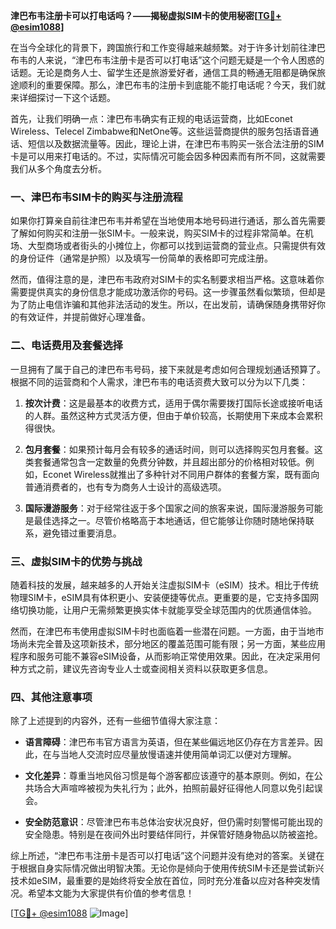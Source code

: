 **津巴布韦注册卡可以打电话吗？——揭秘虚拟SIM卡的使用秘密[[TG💪+ @esim1088](https://t.me/s/esim1088)]**

在当今全球化的背景下，跨国旅行和工作变得越来越频繁。对于许多计划前往津巴布韦的人来说，“津巴布韦注册卡是否可以打电话”这个问题无疑是一个令人困惑的话题。无论是商务人士、留学生还是旅游爱好者，通信工具的畅通无阻都是确保旅途顺利的重要保障。那么，津巴布韦的注册卡到底能不能打电话呢？今天，我们就来详细探讨一下这个话题。

首先，让我们明确一点：津巴布韦确实有正规的电话运营商，比如Econet Wireless、Telecel Zimbabwe和NetOne等。这些运营商提供的服务包括语音通话、短信以及数据流量等。因此，理论上讲，在津巴布韦购买一张合法注册的SIM卡是可以用来打电话的。不过，实际情况可能会因多种因素而有所不同，这就需要我们从多个角度去分析。

### 一、津巴布韦SIM卡的购买与注册流程

如果你打算亲自前往津巴布韦并希望在当地使用本地号码进行通话，那么首先需要了解如何购买和注册一张SIM卡。一般来说，购买SIM卡的过程非常简单。在机场、大型商场或者街头的小摊位上，你都可以找到运营商的营业点。只需提供有效的身份证件（通常是护照）以及填写一份简单的表格即可完成注册。

然而，值得注意的是，津巴布韦政府对SIM卡的实名制要求相当严格。这意味着你需要提供真实的身份信息才能成功激活你的号码。这一步骤虽然看似繁琐，但却是为了防止电信诈骗和其他非法活动的发生。所以，在出发前，请确保随身携带好你的有效证件，并提前做好心理准备。

### 二、电话费用及套餐选择

一旦拥有了属于自己的津巴布韦号码，接下来就是考虑如何合理规划通话预算了。根据不同的运营商和个人需求，津巴布韦的电话资费大致可以分为以下几类：

1. **按次计费**：这是最基本的收费方式，适用于偶尔需要拨打国际长途或接听电话的人群。虽然这种方式灵活方便，但由于单价较高，长期使用下来成本会累积得很快。
   
2. **包月套餐**：如果预计每月会有较多的通话时间，则可以选择购买包月套餐。这类套餐通常包含一定数量的免费分钟数，并且超出部分的价格相对较低。例如，Econet Wireless就推出了多种针对不同用户群体的套餐方案，既有面向普通消费者的，也有专为商务人士设计的高级选项。

3. **国际漫游服务**：对于经常往返于多个国家之间的旅客来说，国际漫游服务可能是最佳选择之一。尽管价格略高于本地通话，但它能够让你随时随地保持联系，避免错过重要消息。

### 三、虚拟SIM卡的优势与挑战

随着科技的发展，越来越多的人开始关注虚拟SIM卡（eSIM）技术。相比于传统物理SIM卡，eSIM具有体积更小、安装便捷等优点。更重要的是，它支持多国网络切换功能，让用户无需频繁更换实体卡就能享受全球范围内的优质通信体验。

然而，在津巴布韦使用虚拟SIM卡时也面临着一些潜在问题。一方面，由于当地市场尚未完全普及这项新技术，部分地区的覆盖范围可能有限；另一方面，某些应用程序和服务可能不兼容eSIM设备，从而影响正常使用效果。因此，在决定采用何种方式之前，建议先咨询专业人士或查阅相关资料以获取更多信息。

### 四、其他注意事项

除了上述提到的内容外，还有一些细节值得大家注意：

- **语言障碍**：津巴布韦官方语言为英语，但在某些偏远地区仍存在方言差异。因此，在与当地人交流时应尽量放慢语速并使用简单词汇以便对方理解。
  
- **文化差异**：尊重当地风俗习惯是每个游客都应该遵守的基本原则。例如，在公共场合大声喧哗被视为失礼行为；此外，拍照前最好征得他人同意以免引起误会。

- **安全防范意识**：尽管津巴布韦总体治安状况良好，但仍需时刻警惕可能出现的安全隐患。特别是在夜间外出时要结伴同行，并保管好随身物品以防被盗抢。

综上所述，“津巴布韦注册卡是否可以打电话”这个问题并没有绝对的答案。关键在于根据自身实际情况做出明智决策。无论你是倾向于使用传统SIM卡还是尝试新兴技术如eSIM，最重要的是始终将安全放在首位，同时充分准备以应对各种突发情况。希望本文能为大家提供有价值的参考信息！

[[TG💪+ @esim1088](https://t.me/s/esim1088) ![Image](https://i.postimg.cc/4NQfJmqS/Snipaste-2025-05-13-00-14-12.png)]